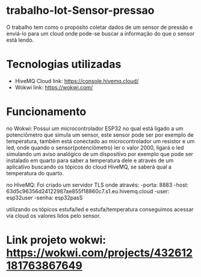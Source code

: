 # trabalho-Iot-Sensor-pressao
O trabalho tem como o propósito coletar dados de um sensor de pressão e 
enviá-lo para um cloud onde pode-se buscar a informação do que o sensor está lendo.
# Tecnologias utilizadas
- HiveMQ Cloud
link: https://console.hivemq.cloud/
- Wokwi
link: https://wokwi.com/
# Funcionamento
no Wokwi: Possui um microcontrolador ESP32 no qual está ligado a um potenciômetro que 
          simula um sensor, este sensor pode ser por exemplo de temperatura, 
          também está conectado ao microcontrolador um resistor e um led, onde quando o sensor(potenciômetro) 
          ler o valor 2000, ligará o led simulando um aviso analógico de um dispositivo por exemplo que pode
          ser instalado em quarto para saber a temperatura dele e através de um aplicativo buscando
          os tópicos do cloud HiveMQ, se saberá qual a temperatura do quarto. 

no HiveMQ: Foi criado um servidor TLS onde através:
  -porta: 8883
  -host: 63d5c96356d24122987ae855f18860c7.s1.eu.hivemq.cloud
  -user: esp32user
  -senha: esp32pasS

utilizando os tópicos estufa/led e estufa/temperatura conseguimos acessar via cloud os valores lidos pelo sensor.

# Link projeto wokwi: https://wokwi.com/projects/432612181763867649
